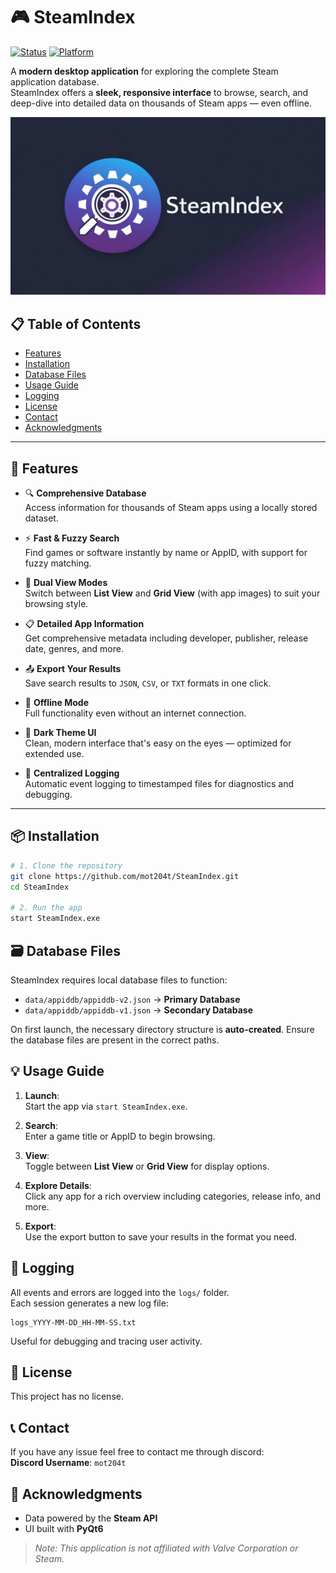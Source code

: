 # 🎮 SteamIndex

[![Status](https://img.shields.io/badge/Status-Active-brightgreen)](https://github.com/mot204t/SteamIndex)
[![Platform](https://img.shields.io/badge/Platform-Windows-blue)](https://github.com/mot204t/SteamIndex)

A **modern desktop application** for exploring the complete Steam application database.  
SteamIndex offers a **sleek, responsive interface** to browse, search, and deep-dive into detailed data on thousands of Steam apps — even offline.

![Steam Index](assets/github/logo.png)

## 📋 Table of Contents
- [Features](#-features)
- [Installation](#-installation)
- [Database Files](#-database-files)
- [Usage Guide](#-usage-guide) 
- [Logging](#-logging)
- [License](#-license)
- [Contact](#-contact)
- [Acknowledgments](#-acknowledgments)

---

## 🚀 Features

- 🔍 **Comprehensive Database**  
  Access information for thousands of Steam apps using a locally stored dataset.

- ⚡ **Fast & Fuzzy Search**  
  Find games or software instantly by name or AppID, with support for fuzzy matching.

- 🧱 **Dual View Modes**  
  Switch between **List View** and **Grid View** (with app images) to suit your browsing style.

- 📋 **Detailed App Information**  
  Get comprehensive metadata including developer, publisher, release date, genres, and more.

- 📤 **Export Your Results**  
  Save search results to `JSON`, `CSV`, or `TXT` formats in one click.

- 📡 **Offline Mode**  
  Full functionality even without an internet connection.

- 🌙 **Dark Theme UI**  
  Clean, modern interface that's easy on the eyes — optimized for extended use.

- 📝 **Centralized Logging**  
  Automatic event logging to timestamped files for diagnostics and debugging.

---

## 📦 Installation

```bash
# 1. Clone the repository
git clone https://github.com/mot204t/SteamIndex.git
cd SteamIndex

# 2. Run the app
start SteamIndex.exe
```

## 🗃 Database Files

SteamIndex requires local database files to function:

- `data/appiddb/appiddb-v2.json` → **Primary Database**
- `data/appiddb/appiddb-v1.json` → **Secondary Database**

On first launch, the necessary directory structure is **auto-created**. Ensure the database files are present in the correct paths.

## 💡 Usage Guide

1. **Launch**:  
   Start the app via `start SteamIndex.exe`.

2. **Search**:  
   Enter a game title or AppID to begin browsing.

3. **View**:  
   Toggle between **List View** or **Grid View** for display options.

4. **Explore Details**:  
   Click any app for a rich overview including categories, release info, and more.

5. **Export**:  
   Use the export button to save your results in the format you need.

## 📑 Logging

All events and errors are logged into the `logs/` folder.  
Each session generates a new log file:  
```
logs_YYYY-MM-DD_HH-MM-SS.txt
```

Useful for debugging and tracing user activity.

## 📄 License

This project has no license.

## 📞 Contact

If you have any issue feel free to contact me through discord:  
**Discord Username**: `mot204t`

## 🙌 Acknowledgments

- Data powered by the **Steam API**
- UI built with **PyQt6**

> _Note: This application is not affiliated with Valve Corporation or Steam._
